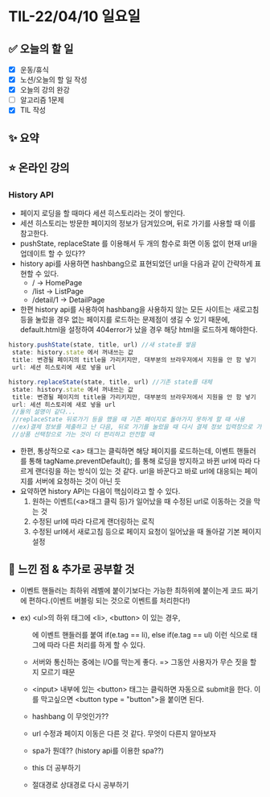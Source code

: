 # TIL-22/04/10 일요일

## :white_check_mark: 오늘의 할 일

- [x] 운동/휴식
- [x] 노션/오늘의 할 일 작성
- [x] 오늘의 강의 완강
- [ ] 알고리즘 1문제
- [x] TIL 작성

## :sparkles: 요약

## :star: 온라인 강의

### History API

- 페이지 로딩을 할 때마다 세션 히스토리라는 것이 쌓인다.
- 세션 히스토리는 방문한 페이지의 정보가 담겨있으며, 뒤로 가기를 사용할 때 이를 참고한다.
- pushState, replaceState 를 이용해서 두 개의 함수로 화면 이동 없이 현재 url을 업데이트 할 수 있다??
- history api를 사용하면 hashbang으로 표현되었던 url을 다음과 같이 간략하게 표현할 수 있다.
  - / -> HomePage
  - /list -> ListPage
  - /detail/1 -> DetailPage
- 한편 history api를 사용하여 hashbang을 사용하지 않는 모든 사이트는 새로고침 등을 눌렀을 경우 없는 페이지를 로드하는 문제점이 생길 수 있기 때문에, default.html을 설정하여 404error가 났을 경우 해당 html을 로드하게 해야한다.
  
```javascript
history.pushState(state, title, url) //새 state를 쌓음
 state: history.state 에서 꺼내쓰는 값 
 title: 변경될 페이지의 title을 가리키지만, 대부분의 브라우저에서 지원을 안 함 넣기
 url: 세션 히스토리에 새로 넣을 url

history.replaceState(state, title, url) //기존 state를 대체
 state: history.state 에서 꺼내쓰는 값 
 title: 변경될 페이지의 title을 가리키지만, 대부분의 브라우저에서 지원을 안 함 넣기
 url: 세션 히스토리에 새로 넣을 url
 //둘의 설명이 같다...
 //replaceState 뒤로가기 등을 했을 때 기존 페이지로 돌아가지 못하게 할 때 사용 
 //ex)결제 정보를 제출하고 난 다음, 뒤로 가기를 눌렀을 때 다시 결제 정보 입력창으로 가는 것보다
 //상품 선택창으로 가는 것이 더 편리하고 안전할 때 
```

- 한편, 통상적으로 \<a> 태그는 클릭하면 해당 페이지를 로드하는데, 이벤트 핸들러를 통해 tagName.preventDefault(); 를 통해 로딩을 방지하고 바뀐 url에 따라 다르게 랜더링을 하는 방식이 있는 것 같다. url을 바꾼다고 바로 url에 대응되는 페이지를 서버에 요청하는 것이 아닌 듯
- 요약하면 history API는 다음이 핵심이라고 할 수 있다.
  1. 원하는 이벤트(\<a>태그 클릭 등)가 일어났을 때 수정된 url로 이동하는 것을 막는 것
  2. 수정된 url에 따라 다르게 랜더링하는 로직
  3. 수정된 url에서 새로고침 등으로 페이지 요청이 일어났을 때 돌아갈 기본 페이지 설정

## :star2: 느낀 점 & 추가로 공부할 것

- 이벤트 핸들러는 최하위 레벨에 붙이기보다는 가능한 최하위에 붙이는게 코드 짜기에 편하다.(이벤트 버블링 되는 것으로 이벤트를 처리한다!)
- ex) \<ul>의 하위 태그에 \<li>, \<button> 이 있는 경우, <ul>에 이벤트 핸들러를 붙여 if(e.tag == li), else if(e.tag == ul) 이런 식으로 태그에 따라 다른 처리를 하게 할 수 있다.
- 서버와 통신하는 중에는 I/O를 막는게 좋다. => 그동안 사용자가 무슨 짓을 할지 모르기 때문
- \<input> 내부에 있는 \<button> 태그는 클릭하면 자동으로 submit을 한다. 이를 막고싶으면 \<button type = "button">을 붙이면 된다.

- hashbang 이 무엇인가??
- url 수정과 페이지 이동은 다른 것 같다. 무엇이 다른지 알아보자
- spa가 뭔데?? (history api를 이용한 spa??)
- this 더 공부하기
- 절대경로 상대경로 다시 공부하기
